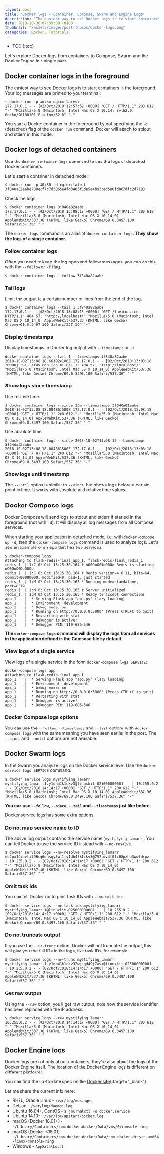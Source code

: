 ```yaml
---
layout: post
title: "Docker logs - Container, Compose, Swarm and Engine Logs"
description: "The easiest way to see Docker logs is to start containers in the foreground. There are many ways to see logs of detached containers, the easiest is to use the `docker container logs` command. With several handy options this command will save you hours."
date: 2018-10-30 07:39:00 +0100
thumbnail: "/assets/images/post-thumbs/docker-logs.png"
categories: Docker, Tutorials
---
```

* TOC
{:toc}

Let's explore Docker logs from containers to Compose, Swarm and the Docker Engine in a single post.

## Docker container logs in the foreground

The easiest way to see Docker logs is to start containers in the foreground. Your log messages are printed to your terminal:

```console
~ docker run -p 80:80 nginx:latest
172.17.0.1 - - [02/Oct/2018:12:57:59 +0000] "GET / HTTP/1.1" 200 612 "-" "Mozilla/5.0 (Macintosh; Intel Mac OS X 10.14; rv:62.0) Gecko/20100101 Firefox/62.0" "-"
```

You start a Docker container in the foreground by not specifying the `-d` (detached) flag of the `docker run` command. Docker will attach to stdout and stderr in this mode.

## Docker logs of detached containers

Use the `docker container logs` command to see the logs of detached Docker containers.

Let's start a container in detached mode:

```console
$ docker run -p 80:80 -d nginx:latest
3f840a82aabe788ecf7c7d3865e4fd3403f8de5e4b93ced5e0fd807dfc2d7180
```

Check the logs:

```console
$ docker container logs 3f840a82aabe
172.17.0.1 - - [02/Oct/2018:13:08:18 +0000] "GET / HTTP/1.1" 200 612 "-" "Mozilla/5.0 (Macintosh; Intel Mac OS X 10_14_0) AppleWebKit/537.36 (KHTML, like Gecko) Chrome/69.0.3497.100 Safari/537.36" "-"
```

The `docker logs` command is an alias of `docker container logs`. **They show the logs of a single container.**

### Follow container logs

Often you need to keep the log open and follow messages, you can do this with the `--follow` or `-f` flag.

```console
$ docker container logs --follow 3f840a82aabe
```

### Tail logs

Limit the output to a certain number of lines from the end of the log.

```console
$ docker container logs --tail 1 3f840a82aabe
172.17.0.1 - - [02/Oct/2018:13:08:18 +0000] "GET /favicon.ico HTTP/1.1" 404 571 "http://localhost/" "Mozilla/5.0 (Macintosh; Intel Mac OS X 10_14_0) AppleWebKit/537.36 (KHTML, like Gecko) Chrome/69.0.3497.100 Safari/537.36" "-"
```

### Display timestamps

Display timestamps in Docker log output with `--timestamps` or `-t`.

```console
docker container logs --tail 1 --timestamps 3f840a82aabe
2018-10-02T13:08:18.661924100Z 172.17.0.1 - - [02/Oct/2018:13:08:18 +0000] "GET /favicon.ico HTTP/1.1" 404 571 "http://localhost/" "Mozilla/5.0 (Macintosh; Intel Mac OS X 10_14_0) AppleWebKit/537.36 (KHTML, like Gecko) Chrome/69.0.3497.100 Safari/537.36" "-"
```

### Show logs since timestamp

Use relative time.

```console
$ docker container logs --since 15m --timestamps 3f840a82aabe
2018-10-02T13:08:18.004863500Z 172.17.0.1 - - [02/Oct/2018:13:08:18 +0000] "GET / HTTP/1.1" 200 612 "-" "Mozilla/5.0 (Macintosh; Intel Mac OS X 10_14_0) AppleWebKit/537.36 (KHTML, like Gecko) Chrome/69.0.3497.100 Safari/537.36" "-"
```

Use absolute time.

```console
$ docker container logs --since 2018-10-02T13:08:15 --timestamps 3f840a82aabe
2018-10-02T13:08:18.004863500Z 172.17.0.1 - - [02/Oct/2018:13:08:18 +0000] "GET / HTTP/1.1" 200 612 "-" "Mozilla/5.0 (Macintosh; Intel Mac OS X 10_14_0) AppleWebKit/537.36 (KHTML, like Gecko) Chrome/69.0.3497.100 Safari/537.36" "-"
```

### Show logs until timestamp

The `--until` option is similar to `--since`, but shows logs before a certain point in time. It works with absolute and relative time values.

## Docker Compose logs

Docker Compose will send logs to stdout and stderr if started in the foreground (not with `-d`). It will display all log messages from all Compose services.

When starting your application in detached mode, i.e. with `docker-compose up -d`, then the `docker-compose logs` command is used to analyze logs. Let's see an example of an app that has two services:

```console
$ docker-compose logs
Attaching to flask-redis-final_app_1, flask-redis-final_redis_1
redis_1  | 1:C 02 Oct 13:25:30.164 # oO0OoO0OoO0Oo Redis is starting oO0OoO0OoO0Oo
redis_1  | 1:C 02 Oct 13:25:30.164 # Redis version=4.0.11, bits=64, commit=00000000, modified=0, pid=1, just started
redis_1  | 1:M 02 Oct 13:25:30.165 * Running mode=standalone, port=6379.
redis_1  | 1:M 02 Oct 13:25:30.165 # Server initialized
redis_1  | 1:M 02 Oct 13:25:30.165 * Ready to accept connections
app_1    |  * Serving Flask app "app.py" (lazy loading)
app_1    |  * Environment: development
app_1    |  * Debug mode: on
app_1    |  * Running on http://0.0.0.0:5000/ (Press CTRL+C to quit)
app_1    |  * Restarting with stat
app_1    |  * Debugger is active!
app_1    |  * Debugger PIN: 119-685-546
```

**The `docker-compose logs` command will display the logs from all services in the application defined in the Compose file by default.**

### View logs of a single service

View logs of a single service in the form `docker-compose logs SERVICE`:

```console
docker-compose logs app
Attaching to flask-redis-final_app_1
app_1    |  * Serving Flask app "app.py" (lazy loading)
app_1    |  * Environment: development
app_1    |  * Debug mode: on
app_1    |  * Running on http://0.0.0.0:5000/ (Press CTRL+C to quit)
app_1    |  * Restarting with stat
app_1    |  * Debugger is active!
app_1    |  * Debugger PIN: 119-685-546
```

### Docker Compose logs options

You can use the `--follow`, `--timestamps` and `--tail` options with `docker-compose logs` with  the same meaning you have seen earlier in the post. The `--since` and `--until` options are not available.

## Docker Swarm logs

In the Swarm you analyize logs on the Docker service level. Use the `docker service logs SERVICE` command.

```console
$ docker service logs mystifying_lamarr
mystifying_lamarr.1.y1dh43k1ckv3@linuxkit-025000000001    | 10.255.0.2 - - [02/Oct/2018:14:14:17 +0000] "GET / HTTP/1.1" 200 612 "-" "Mozilla/5.0 (Macintosh; Intel Mac OS X 10_14_0) AppleWebKit/537.36 (KHTML, like Gecko) Chrome/69.0.3497.100 Safari/537.36" "-"
```

**You can use `--follow`, `--since`, `--tail` and `--timestamps` just like before.**

Docker service logs has some extra options.

### Do not map service name to ID

The above log output contains the service name (`mystifying_lamarr`). You can tell Docker to use the service ID instead with `--no-resolve`.

```console
$ docker service logs --no-resolve mystifying_lamarr
ms2px19ievti796cq6dhsqy5w.1.y1dh43k1ckv3@757cwv4l0fi68pzho3wwldxpz    | 10.255.0.2 - - [02/Oct/2018:14:14:17 +0000] "GET / HTTP/1.1" 200 612 "-" "Mozilla/5.0 (Macintosh; Intel Mac OS X 10_14_0) AppleWebKit/537.36 (KHTML, like Gecko) Chrome/69.0.3497.100 Safari/537.36" "-"
```

### Omit task ids

You can tell Docker no to print task IDs with `--no-task-ids`.

```console
$ docker service logs --no-task-ids mystifying_lamarr
mystifying_lamarr.1@linuxkit-025000000001    | 10.255.0.2 - - [02/Oct/2018:14:14:17 +0000] "GET / HTTP/1.1" 200 612 "-" "Mozilla/5.0 (Macintosh; Intel Mac OS X 10_14_0) AppleWebKit/537.36 (KHTML, like Gecko) Chrome/69.0.3497.100 Safari/537.36" "-"
```

### Do not truncate output

If you use the `--no-trunc` option, Docker will not truncate the output, this will give you the full IDs in the logs, like task IDs, for example.

```console
$ docker service logs --no-trunc mystifying_lamarr
mystifying_lamarr.1.y1dh43k1ckv32wjoqd49j7avn@linuxkit-025000000001    | 10.255.0.2 - - [02/Oct/2018:14:14:17 +0000] "GET / HTTP/1.1" 200 612 "-" "Mozilla/5.0 (Macintosh; Intel Mac OS X 10_14_0) AppleWebKit/537.36 (KHTML, like Gecko) Chrome/69.0.3497.100 Safari/537.36" "-"
```

### Get raw output

Using the `--raw` option, you'll get raw output, note how the service identifier has been replaced with the IP address.

```console
$ docker service logs --raw mystifying_lamarr
10.255.0.2 - - [02/Oct/2018:14:14:17 +0000] "GET / HTTP/1.1" 200 612 "-" "Mozilla/5.0 (Macintosh; Intel Mac OS X 10_14_0) AppleWebKit/537.36 (KHTML, like Gecko) Chrome/69.0.3497.100 Safari/537.36" "-"
```

## Docker Engine logs

Docker logs are not only about containers, they're also about the logs of the Docker Engine itself. The location of the Docker Engine logs is different on different platforms.

You can find the up-to-date spec on the [Docker site](https://docs.docker.com/config/daemon/#read-the-logs){:target="_blank"}. 

Let me share the current info here:

* RHEL, Oracle Linux - `/var/log/messages`
* Debian - `/var/log/daemon.log`
* Ubuntu 16.04+, CentOS - `$ journalctl -u docker.service`
* Ubuntu 14.10- - `/var/log/upstart/docker.log`
* macOS (Docker 18.01+) - `~/Library/Containers/com.docker.docker/Data/vms/0/console-ring`
* macOS (Docker <18.01) - `~/Library/Containers/com.docker.docker/Data/com.docker.driver.amd64-linux/console-ring`
* Windows - `AppData\Local`